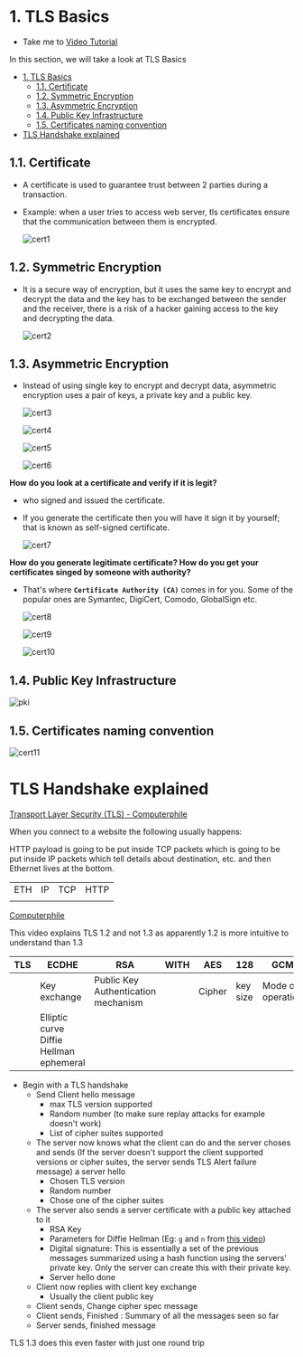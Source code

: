 # 1. TLS Basics
  - Take me to [Video Tutorial](https://kodekloud.com/topic/tls-basics/)
  
In this section, we will take a look at TLS Basics

- [1. TLS Basics](#1-tls-basics)
  - [1.1. Certificate](#11-certificate)
  - [1.2. Symmetric Encryption](#12-symmetric-encryption)
  - [1.3. Asymmetric Encryption](#13-asymmetric-encryption)
  - [1.4. Public Key Infrastructure](#14-public-key-infrastructure)
  - [1.5. Certificates naming convention](#15-certificates-naming-convention)
- [TLS Handshake explained](#tls-handshake-explained)

## 1.1. Certificate
- A certificate is used to guarantee trust between 2 parties during a transaction.
- Example: when a user tries to access web server, tls certificates ensure that the communication between them is encrypted.

  ![cert1](../../images/cert1.PNG)
  
  
## 1.2. Symmetric Encryption
- It is a secure way of encryption, but it uses the same key to encrypt and decrypt the data and the key has to be exchanged between the sender and the receiver, there is a risk of a hacker gaining access to the key and decrypting the data.

  ![cert2](../../images/cert2.PNG)
  
## 1.3. Asymmetric Encryption
- Instead of using single key to encrypt and decrypt data, asymmetric encryption uses a pair of keys, a private key and a public key.

  ![cert3](../../images/cert3.PNG)
  
  ![cert4](../../images/cert4.PNG)
  
  ![cert5](../../images/cert5.PNG)
  
  ![cert6](../../images/cert6.PNG)
  

**How do you look at a certificate and verify if it is legit?**
- who signed and issued the certificate.
- If you generate the certificate then you will have it sign it by yourself; that is known as self-signed certificate.

  ![cert7](../../images/cert7.PNG)
  
**How do you generate legitimate certificate? How do you get your certificates singed by someone with authority?**
- That's where **`Certificate Authority (CA)`** comes in for you. Some of the popular ones are Symantec, DigiCert, Comodo, GlobalSign etc.

  ![cert8](../../images/cert8.PNG)
  
  ![cert9](../../images/cert9.PNG)
  
  ![cert10](../../images/cert10.PNG)
  
## 1.4. Public Key Infrastructure
   
   ![pki](../../images/pki.PNG)
   
## 1.5. Certificates naming convention

  ![cert11](../../images/cert11.PNG)
  
  
# TLS Handshake explained

[Transport Layer Security (TLS) - Computerphile](https://www.youtube.com/watch?v=0TLDTodL7Lc)

When you connect to a website the following usually happens: 

HTTP payload is going to be put inside TCP packets which is going to be put inside IP packets which tell details about destination, etc. and then Ethernet lives at the bottom.

|||||
|-----|----|-----|------|
| ETH | IP | TCP | HTTP |
|||||

[Computerphile](https://www.youtube.com/watch?v=86cQJ0MMses)

This video explains TLS 1.2 and not 1.3 as apparently 1.2 is more intuitive to understand than 1.3

| TLS 	| ECDHE 	| RSA 	| WITH 	| AES 	| 128 	| GCM 	| SHA256 	|
|---	|---	|---	|---	|---	|---	|---	|---	|
|  	| Key exchange 	| Public Key Authentication mechanism 	|  	| Cipher 	| key size 	| Mode of operation 	| hash function 	|
|  	| Elliptic curve Diffie Hellman ephemeral 	|  	|  	|  	|  	|  	|  	|

- Begin with a TLS handshake
  - Send Client hello message
    - max TLS version supported
    - Random number (to make sure replay attacks for example doesn't work)
    - List of cipher suites supported
  - The server now knows what the client can do and the server choses and sends (If the server doesn't support the client supported versions or cipher suites, the server sends TLS Alert failure message) a server hello
    - Chosen TLS version
    - Random number
    - Chose one of the cipher suites
  - The server also sends a server certificate with a public key attached to it
    - RSA Key
    - Parameters for Diffie Hellman (Eg: `g` and `n` from [this video](https://www.youtube.com/watch?v=NmM9HA2MQGI))
    - Digital signature: This is essentially a set of the previous messages summarized using a hash function using the servers' private key. Only the server can create this with their private key. 
    - Server hello done
  - Client now replies with client key exchange
    - Usually the client public key
  - Client sends, Change cipher spec message
  - Client sends, Finished : Summary of all the messages seen so far
  - Server sends, finished message

TLS 1.3 does this even faster with just one round trip

  
   

  
  
  

  
  
  
  
  
  

  
  

